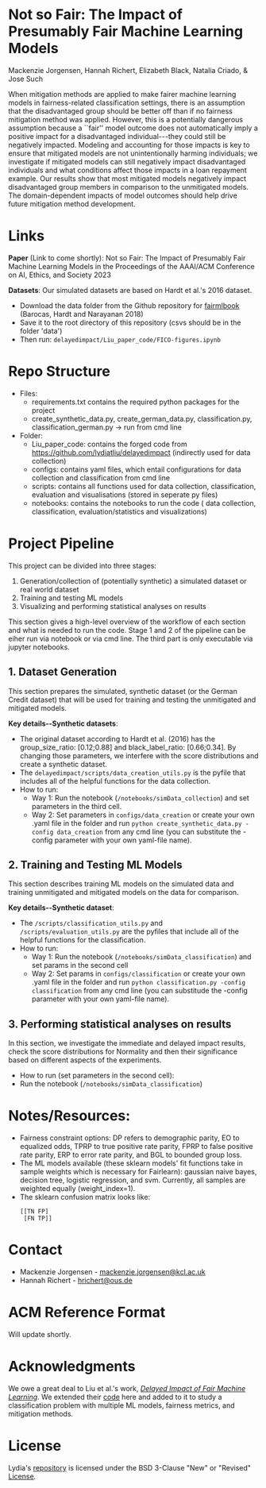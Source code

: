 # Not so Fair: The Impact of Presumably Fair Machine Learning Models
Mackenzie Jorgensen, Hannah Richert, Elizabeth Black, Natalia Criado, & Jose Such


When mitigation methods are applied to make fairer machine learning models in fairness-related classification settings, there is an assumption that the disadvantaged group should be better off than if no fairness mitigation method was applied. However, this is a potentially dangerous assumption because a ``fair'' model outcome does not automatically imply a positive impact for a disadvantaged individual---they could still be negatively impacted. Modeling and accounting for those impacts is key to ensure that mitigated models are not unintentionally harming individuals; we investigate if mitigated models can still negatively impact disadvantaged individuals and what conditions affect those impacts in a loan repayment example. Our results show that most mitigated models negatively impact disadvantaged group members in comparison to the unmitigated models. The domain-dependent impacts of model outcomes should help drive future mitigation method development. 

# Links
**Paper** (Link to come shortly): Not so Fair: The Impact of Presumably Fair Machine Learning Models in the Proceedings of the AAAI/ACM Conference on AI, Ethics, and Society 2023 

**Datasets**:
Our simulated datasets are based on Hardt et al.'s 2016 dataset. 
- Download the data folder from the Github repository for [fairmlbook](https://github.com/fairmlbook/fairmlbook.github.io/tree/master/code/creditscore) (Barocas, Hardt and Narayanan 2018)
- Save it to the root directory of this repository (csvs should be in the folder 'data')
- Then run: ```delayedimpact/Liu_paper_code/FICO-figures.ipynb```

# Repo Structure
 - Files:
    - requirements.txt contains the required python packages for the project
    - create_synthetic_data.py, create_german_data.py, classification.py, classification_german.py -> run from cmd line
 - Folder:
    - Liu_paper_code: contains the forged code from https://github.com/lydiatliu/delayedimpact (indirectly used for data collection)
    - configs: contains yaml files, which entail configurations for data collection and classification from cmd line
    - scripts: contains all functions used for data collection, classification, evaluation and visualisations (stored in seperate py files)
    - notebooks: contains the notebooks to run the code ( data collection, classification, evaluation/statistics and visualizations)

# Project Pipeline

This project can be divided into three stages:
1. Generation/collection of (potentially synthetic) a simulated dataset or real world dataset
2. Training and testing ML models
3. Visualizing and performing statistical analyses on results

This section gives a high-level overview of the workflow of each section and what is needed to run the code.
Stage 1 and 2 of the pipeline can be eiher run via notebook or via cmd line. The third part is only executable via jupyter notebooks.

## 1. Dataset Generation

This section prepares the simulated, synthetic dataset (or the German Credit dataset) that will be used for training and testing the unmitigated and mitigated models. 
  
**Key details--Synthetic datasets**:
- The original dataset according to Hardt et al. (2016) has the group_size_ratio: [0.12;0.88] and black_label_ratio: [0.66;0.34]. 
  By changing those parameters, we interfere with the score distributions and create a synthetic dataset.
- The ```delayedimpact/scripts/data_creation_utils.py``` is the pyfile that includes all of the helpful functions for the data collection.
- How to run:
  - Way 1: Run the notebook (```/notebooks/simData_collection```) and set parameters in the third cell.
  - Way 2: Set parameters in ```configs/data_creation``` or create your own .yaml file in the folder and run ```python create_synthetic_data.py -config data_creation``` from any cmd line (you can substitute the -config parameter with your own yaml-file name).

## 2. Training and Testing ML Models

This section describes training ML models on the simulated data and training unmitigated and mitigated models on the data for comparison. 

**Key details--Synthetic dataset**:
- The ```/scripts/classification_utils.py``` and ```/scripts/evaluation_utils.py``` are the pyfiles that include all of the helpful functions for the classification.
- How to run:
  - Way 1: Run the notebook (```/notebooks/simData_classification```) and set params in the second cell
  - Way 2: Set params in ```configs/classification``` or create your own .yaml file in the folder and run ```python classification.py -config classification``` from any cmd line (you can substitude the -config parameter with your own yaml-file name).


## 3. Performing statistical analyses on results

In this section, we investigate the immediate and delayed impact results, check the score distributions for Normality and then their significance based on different aspects of the experiments.
- How to run (set parameters in the second cell): 
 - Run the notebook (```/notebooks/simData_classification```)

<!-- NOTES -->
# Notes/Resources:
- Fairness constraint options: DP refers to demographic parity, EO to equalized odds, TPRP to true positive rate parity, FPRP to false positive rate parity, ERP to error rate parity, and BGL to bounded group loss.
- The ML models available (these sklearn models' fit functions take in sample weights which is necessary for Fairlearn): gaussian naive bayes, decision tree, logistic regression, and svm. Currently, all samples are weighted equally (weight_index=1).
- The sklearn confusion matrix looks like:
  ```
  [[TN FP]
   [FN TP]]
  ```

<!-- CONTACT -->
# Contact
* Mackenzie Jorgensen - mackenzie.jorgensen@kcl.ac.uk
* Hannah Richert - hrichert@ous.de

# ACM Reference Format
Will update shortly.

<!-- ACKNOWLEDGEMENTS -->
# Acknowledgments
We owe a great deal to Liu et al.'s work, [*Delayed Impact of Fair Machine Learning*](https://arxiv.org/abs/1803.04383). We extended their [code](https://github.com/lydiatliu/delayedimpact) here and added to it to study a classification problem with 
multiple ML models, fairness metrics, and mitigation methods. 

<!-- License -->
# License
Lydia's [repository](https://github.com/lydiatliu/delayedimpact) is licensed under the BSD 3-Clause "New" or "Revised" [License](https://github.com/lydiatliu/delayedimpact/blob/master/LICENSE).
